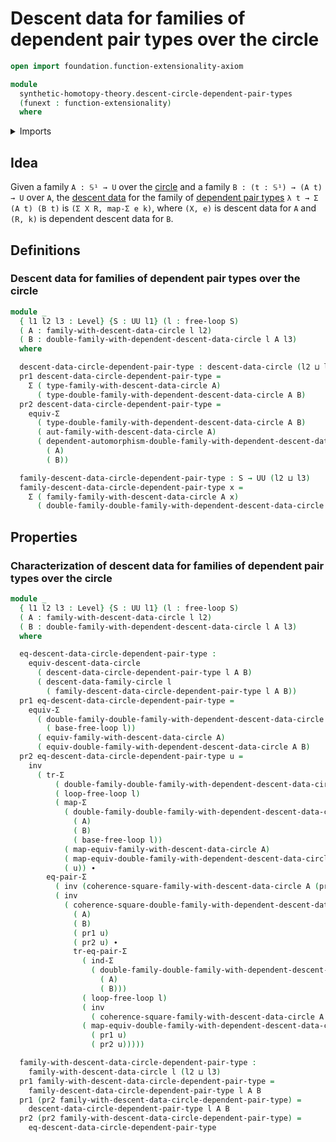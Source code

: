# Descent data for families of dependent pair types over the circle

```agda
open import foundation.function-extensionality-axiom

module
  synthetic-homotopy-theory.descent-circle-dependent-pair-types
  (funext : function-extensionality)
  where
```

<details><summary>Imports</summary>

```agda
open import foundation.dependent-pair-types
open import foundation.equality-dependent-pair-types funext
open import foundation.functoriality-dependent-pair-types funext
open import foundation.identity-types funext
open import foundation.universe-levels

open import synthetic-homotopy-theory.dependent-descent-circle funext
open import synthetic-homotopy-theory.descent-circle funext
open import synthetic-homotopy-theory.free-loops funext
```

</details>

## Idea

Given a family `A : 𝕊¹ → U` over the
[circle](synthetic-homotopy-theory.circle.md) and a family
`B : (t : 𝕊¹) → (A t) → U` over `A`, the
[descent data](synthetic-homotopy-theory.descent-circle.md) for the family of
[dependent pair types](foundation.dependent-pair-types.md) `λ t → Σ (A t) (B t)`
is `(Σ X R, map-Σ e k)`, where `(X, e)` is descent data for `A` and `(R, k)` is
dependent descent data for `B`.

## Definitions

### Descent data for families of dependent pair types over the circle

```agda
module _
  { l1 l2 l3 : Level} {S : UU l1} (l : free-loop S)
  ( A : family-with-descent-data-circle l l2)
  ( B : double-family-with-dependent-descent-data-circle l A l3)
  where

  descent-data-circle-dependent-pair-type : descent-data-circle (l2 ⊔ l3)
  pr1 descent-data-circle-dependent-pair-type =
    Σ ( type-family-with-descent-data-circle A)
      ( type-double-family-with-dependent-descent-data-circle A B)
  pr2 descent-data-circle-dependent-pair-type =
    equiv-Σ
      ( type-double-family-with-dependent-descent-data-circle A B)
      ( aut-family-with-descent-data-circle A)
      ( dependent-automorphism-double-family-with-dependent-descent-data-circle
        ( A)
        ( B))

  family-descent-data-circle-dependent-pair-type : S → UU (l2 ⊔ l3)
  family-descent-data-circle-dependent-pair-type x =
    Σ ( family-family-with-descent-data-circle A x)
      ( double-family-double-family-with-dependent-descent-data-circle A B x)
```

## Properties

### Characterization of descent data for families of dependent pair types over the circle

```agda
module _
  { l1 l2 l3 : Level} {S : UU l1} (l : free-loop S)
  ( A : family-with-descent-data-circle l l2)
  ( B : double-family-with-dependent-descent-data-circle l A l3)
  where

  eq-descent-data-circle-dependent-pair-type :
    equiv-descent-data-circle
      ( descent-data-circle-dependent-pair-type l A B)
      ( descent-data-family-circle l
        ( family-descent-data-circle-dependent-pair-type l A B))
  pr1 eq-descent-data-circle-dependent-pair-type =
    equiv-Σ
      ( double-family-double-family-with-dependent-descent-data-circle A B
        ( base-free-loop l))
      ( equiv-family-with-descent-data-circle A)
      ( equiv-double-family-with-dependent-descent-data-circle A B)
  pr2 eq-descent-data-circle-dependent-pair-type u =
    inv
      ( tr-Σ
          ( double-family-double-family-with-dependent-descent-data-circle A B)
          ( loop-free-loop l)
          ( map-Σ
            ( double-family-double-family-with-dependent-descent-data-circle
              ( A)
              ( B)
              ( base-free-loop l))
            ( map-equiv-family-with-descent-data-circle A)
            ( map-equiv-double-family-with-dependent-descent-data-circle A B)
            ( u)) ∙
        eq-pair-Σ
          ( inv (coherence-square-family-with-descent-data-circle A (pr1 u)))
          ( inv
            ( coherence-square-double-family-with-dependent-descent-data-circle
              ( A)
              ( B)
              ( pr1 u)
              ( pr2 u) ∙
              tr-eq-pair-Σ
                ( ind-Σ
                  ( double-family-double-family-with-dependent-descent-data-circle
                    ( A)
                    ( B)))
                ( loop-free-loop l)
                ( inv
                  ( coherence-square-family-with-descent-data-circle A (pr1 u)))
                ( map-equiv-double-family-with-dependent-descent-data-circle A B
                  ( pr1 u)
                  ( pr2 u)))))

  family-with-descent-data-circle-dependent-pair-type :
    family-with-descent-data-circle l (l2 ⊔ l3)
  pr1 family-with-descent-data-circle-dependent-pair-type =
    family-descent-data-circle-dependent-pair-type l A B
  pr1 (pr2 family-with-descent-data-circle-dependent-pair-type) =
    descent-data-circle-dependent-pair-type l A B
  pr2 (pr2 family-with-descent-data-circle-dependent-pair-type) =
    eq-descent-data-circle-dependent-pair-type
```
